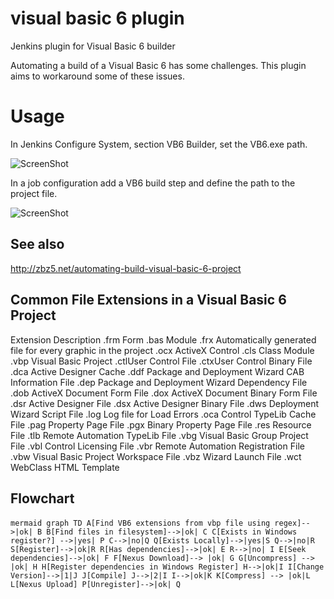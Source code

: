 # visual basic 6 plugin
Jenkins plugin for Visual Basic 6 builder

Automating a build of a Visual Basic 6 has some challenges. This plugin aims to workaround some of these issues. 

# Usage
In Jenkins Configure System, section VB6 Builder, set the VB6.exe path. 

![ScreenShot](VB6_path.png?raw=true )

In a job configuration add a VB6 build step and define the path to the project file.  

![ScreenShot](job_config.png?raw=true)

## See also
http://zbz5.net/automating-build-visual-basic-6-project

## Common File Extensions in a Visual Basic 6 Project
Extension   Description
.frm    Form
.bas    Module
.frx    Automatically generated file for every graphic in the project
.ocx    ActiveX Control
.cls    Class Module
.vbp    Visual Basic Project
.ctlUser    Control File
.ctxUser    Control Binary File
.dca    Active Designer Cache
.ddf    Package and Deployment Wizard CAB Information File
.dep    Package and Deployment Wizard Dependency File
.dob    ActiveX Document Form File
.dox    ActiveX Document Binary Form File
.dsr    Active Designer File
.dsx    Active Designer Binary File
.dws    Deployment Wizard Script File
.log    Log file for Load Errors
.oca    Control TypeLib Cache File
.pag    Property Page File
.pgx    Binary Property Page File
.res    Resource File
.tlb    Remote Automation TypeLib File
.vbg    Visual Basic Group Project File
.vbl    Control Licensing File
.vbr    Remote Automation Registration File
.vbw    Visual Basic Project Workspace File
.vbz    Wizard Launch File
.wct    WebClass HTML Template

## Flowchart

​```mermaid
graph TD
A[Find VB6 extensions from vbp file using regex]-->|ok| B
B[Find files in filesystem]-->|ok| C
C[Exists in Windows register?] -->|yes| P
C-->|no|Q
Q[Exists Locally]-->|yes|S
Q-->|no|R
S[Register]-->|ok|R
R[Has dependencies]-->|ok| E
R-->|no| I
E[Seek dependencies]-->|ok| F
F[Nexus Download]--> |ok| G
G[Uncompress] --> |ok| H
H[Register dependencies in Windows Register]
H-->|ok|I
I[Change Version]-->|1|J
J[Compile]
J-->|2|I
I-->|ok|K
K[Compress] --> |ok|L
L[Nexus Upload]
P[Unregister]-->|ok| Q
​```